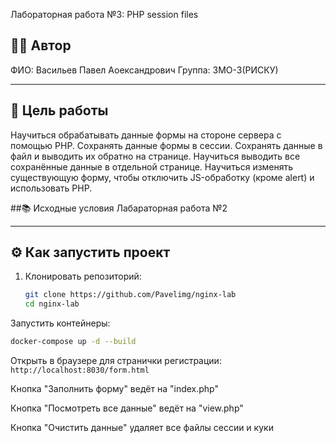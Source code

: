Лабораторная работа №3: PHP session files

## 👩‍💻 Автор
ФИО: Васильев Павел Аоександрович 
Группа: 3МО-3(РИСКУ)

---

## 🎯 Цель работы
Научиться обрабатывать данные формы на стороне сервера с помощью PHP.
Сохранять данные формы в сессии.
Сохранять данные в файл и выводить их обратно на странице.
Научиться выводить все сохранённые данные в отдельной странице.
Научиться изменять существующую форму, чтобы отключить JS-обработку (кроме alert) и использовать PHP.

##📚 Исходные условия
Лабараторная работа №2

---

## ⚙️ Как запустить проект

1. Клонировать репозиторий:
   ```bash
   git clone https://github.com/Pavelimg/nginx-lab
   cd nginx-lab
Запустить контейнеры:
```bash
docker-compose up -d --build
```

Открыть в браузере для странички регистрации:
```http://localhost:8030/form.html```

Кнопка "Заполнить форму" ведёт на "index.php"

Кнопка "Посмотреть все данные" ведёт на "view.php"

Кнопка "Очистить данные" удаляет все файлы сессии и куки
